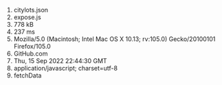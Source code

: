 1. citylots.json
2. expose.js
3. 778 kB
4. 237 ms
5. Mozilla/5.0 (Macintosh; Intel Mac OS X 10.13; rv:105.0) Gecko/20100101 Firefox/105.0
6. GitHub.com
7. Thu, 15 Sep 2022 22:44:30 GMT
8. application/javascript; charset=utf-8
9. fetchData
